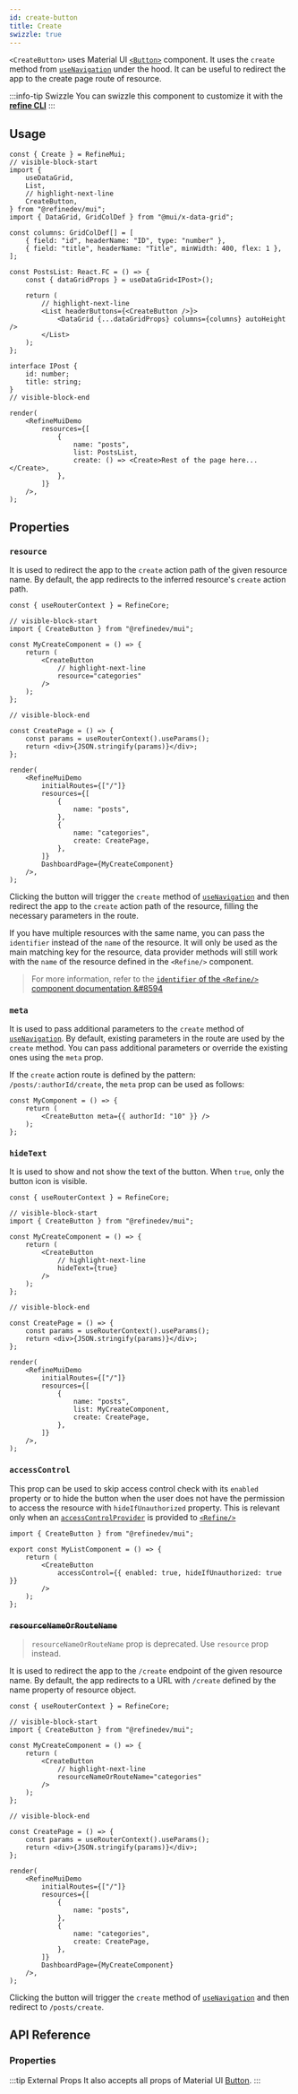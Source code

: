 ```yaml
---
id: create-button
title: Create
swizzle: true
---
```


`<CreateButton>` uses Material UI [`<Button>`](https://mui.com/material-ui/react-button/) component. It uses the `create` method from [`useNavigation`](/api-reference/core/hooks/navigation/useNavigation.md) under the hood. It can be useful to redirect the app to the create page route of resource.

:::info-tip Swizzle
You can swizzle this component to customize it with the [**refine CLI**](/docs/packages/documentation/cli)
:::

## Usage

```tsx live url=http://localhost:3000/posts previewHeight=340px
const { Create } = RefineMui;
// visible-block-start
import {
    useDataGrid,
    List,
    // highlight-next-line
    CreateButton,
} from "@refinedev/mui";
import { DataGrid, GridColDef } from "@mui/x-data-grid";

const columns: GridColDef[] = [
    { field: "id", headerName: "ID", type: "number" },
    { field: "title", headerName: "Title", minWidth: 400, flex: 1 },
];

const PostsList: React.FC = () => {
    const { dataGridProps } = useDataGrid<IPost>();

    return (
        // highlight-next-line
        <List headerButtons={<CreateButton />}>
            <DataGrid {...dataGridProps} columns={columns} autoHeight />
        </List>
    );
};

interface IPost {
    id: number;
    title: string;
}
// visible-block-end

render(
    <RefineMuiDemo
        resources={[
            {
                name: "posts",
                list: PostsList,
                create: () => <Create>Rest of the page here...</Create>,
            },
        ]}
    />,
);
```

## Properties

### `resource`

It is used to redirect the app to the `create` action path of the given resource name. By default, the app redirects to the inferred resource's `create` action path.

```tsx live disableScroll previewHeight=120px
const { useRouterContext } = RefineCore;

// visible-block-start
import { CreateButton } from "@refinedev/mui";

const MyCreateComponent = () => {
    return (
        <CreateButton
            // highlight-next-line
            resource="categories"
        />
    );
};

// visible-block-end

const CreatePage = () => {
    const params = useRouterContext().useParams();
    return <div>{JSON.stringify(params)}</div>;
};

render(
    <RefineMuiDemo
        initialRoutes={["/"]}
        resources={[
            {
                name: "posts",
            },
            {
                name: "categories",
                create: CreatePage,
            },
        ]}
        DashboardPage={MyCreateComponent}
    />,
);
```

Clicking the button will trigger the `create` method of [`useNavigation`](/api-reference/core/hooks/navigation/useNavigation.md) and then redirect the app to the `create` action path of the resource, filling the necessary parameters in the route.

If you have multiple resources with the same name, you can pass the `identifier` instead of the `name` of the resource. It will only be used as the main matching key for the resource, data provider methods will still work with the `name` of the resource defined in the `<Refine/>` component.

> For more information, refer to the [`identifier` of the `<Refine/>` component documentation &#8594](/docs/api-reference/core/components/refine-config#identifier)

### `meta`

It is used to pass additional parameters to the `create` method of [`useNavigation`](/api-reference/core/hooks/navigation/useNavigation.md). By default, existing parameters in the route are used by the `create` method. You can pass additional parameters or override the existing ones using the `meta` prop.

If the `create` action route is defined by the pattern: `/posts/:authorId/create`, the `meta` prop can be used as follows:

```tsx
const MyComponent = () => {
    return (
        <CreateButton meta={{ authorId: "10" }} />
    );
};
```

### `hideText`

It is used to show and not show the text of the button. When `true`, only the button icon is visible.

```tsx live disableScroll previewHeight=120px
const { useRouterContext } = RefineCore;

// visible-block-start
import { CreateButton } from "@refinedev/mui";

const MyCreateComponent = () => {
    return (
        <CreateButton
            // highlight-next-line
            hideText={true}
        />
    );
};

// visible-block-end

const CreatePage = () => {
    const params = useRouterContext().useParams();
    return <div>{JSON.stringify(params)}</div>;
};

render(
    <RefineMuiDemo
        initialRoutes={["/"]}
        resources={[
            {
                name: "posts",
                list: MyCreateComponent,
                create: CreatePage,
            },
        ]}
    />,
);
```

### `accessControl`

This prop can be used to skip access control check with its `enabled` property or to hide the button when the user does not have the permission to access the resource with `hideIfUnauthorized` property. This is relevant only when an [`accessControlProvider`](/api-reference/core/providers/accessControl-provider.md) is provided to [`<Refine/>`](/api-reference/core/components/refine-config.md)

```tsx
import { CreateButton } from "@refinedev/mui";

export const MyListComponent = () => {
    return (
        <CreateButton
            accessControl={{ enabled: true, hideIfUnauthorized: true }}
        />
    );
};
```

### ~~`resourceNameOrRouteName`~~ <PropTag deprecated />

> `resourceNameOrRouteName` prop is deprecated. Use `resource` prop instead.

It is used to redirect the app to the `/create` endpoint of the given resource name. By default, the app redirects to a URL with `/create` defined by the name property of resource object.

```tsx live disableScroll previewHeight=120px
const { useRouterContext } = RefineCore;

// visible-block-start
import { CreateButton } from "@refinedev/mui";

const MyCreateComponent = () => {
    return (
        <CreateButton
            // highlight-next-line
            resourceNameOrRouteName="categories"
        />
    );
};

// visible-block-end

const CreatePage = () => {
    const params = useRouterContext().useParams();
    return <div>{JSON.stringify(params)}</div>;
};

render(
    <RefineMuiDemo
        initialRoutes={["/"]}
        resources={[
            {
                name: "posts",
            },
            {
                name: "categories",
                create: CreatePage,
            },
        ]}
        DashboardPage={MyCreateComponent}
    />,
);
```

Clicking the button will trigger the `create` method of [`useNavigation`](/api-reference/core/hooks/navigation/useNavigation.md) and then redirect to `/posts/create`.

## API Reference

### Properties

<PropsTable module="@refinedev/mui/CreateButton" />

:::tip External Props
It also accepts all props of Material UI [Button](https://mui.com/material-ui/react-button/).
:::
